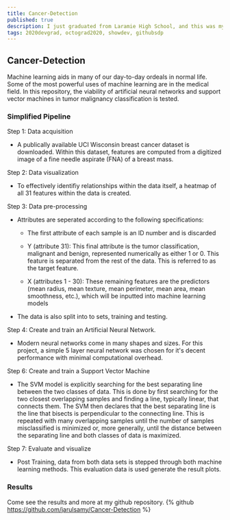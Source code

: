 ```yaml
---
title: Cancer-Detection
published: true
description: I just graduated from Laramie High School, and this was my final project for my STEM class.
tags: 2020devgrad, octograd2020, showdev, githubsdp
---
```


[Comment]: # "Cancer tumor malignancy rating using advanced machine learning techniques."

## Cancer-Detection

Machine learning aids in many of our day-to-day ordeals in normal life. Some of the most powerful uses of machine learning are in the medical field. In this repository, the viability of artificial neural networks and support vector machines in tumor malignancy classification is tested.

### Simplified Pipeline

Step 1: Data acquisition

-   A publically available UCI Wisconsin breast cancer dataset is downloaded. Within this dataset, features are computed from a digitized image of a fine needle aspirate (FNA) of a breast mass.

Step 2: Data visualization

-   To effectively identifiy relationships within the data itself, a heatmap of all 31 features within the data is created.

Step 3: Data pre-processing

-   Attributes are seperated according to the following specifications:

    -   The first attribute of each sample is an ID number and is discarded

    -   Y (attribute 31): This final attribute is the tumor classification, malignant and benign, represented numerically as either 1 or 0. This feature is separated from the rest of the data. This is referred to as the target feature.

    -   X (attributes 1 - 30): These remaining features are the predictors (mean radius, mean texture, mean perimeter, mean area, mean smoothness, etc.), which will be inputted into machine learning models

-   The data is also split into to sets, training and testing.

Step 4: Create and train an Artificial Neural Network.

-   Modern neural networks come in many shapes and sizes. For this project, a simple 5 layer neural network was chosen for it's decent performance with minimal computational overhead.

Step 6: Create and train a Support Vector Machine

-   The SVM model is explicitly searching for the best separating line between the two classes of data. This is done by first searching for the two closest overlapping samples and finding a line, typically linear, that connects them. The SVM then declares that the best separating line is the line that bisects  is perpendicular to  the connecting line.  This is repeated with many overlapping samples until the number of samples misclassified is minimized or, more generally, until  the  distance  between  the  separating  line  and  both  classes  of  data  is  maximized.

Step 7: Evaluate and visualize

-   Post Training, data from both data sets is stepped through both machine learning methods. This evaluation data is used generate the result plots.

### Results

Come see the results and more at my github repository. {% github https://github.com/jarulsamy/Cancer-Detection %}
